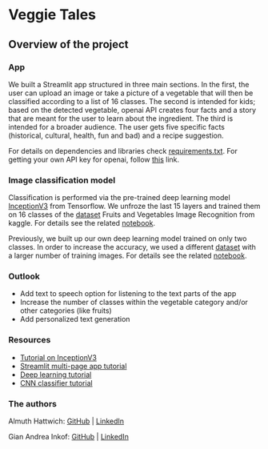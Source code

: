 
# Veggie Tales

## Overview of the project

### App

We built a Streamlit app structured in three main sections. In the first, the user can upload an image or take a picture of a vegetable that will then be classified according to a list of 16 classes. The second is intended for kids; based on the detected vegetable, openai API creates four facts and a story that are meant for the user to learn about the ingredient. The third is intended for a broader audience. The user gets five specific facts (historical, cultural, health, fun and bad) and a recipe suggestion. 

For details on dependencies and libraries check [requirements.txt](). For getting your own API key for openai, follow [this](https://platform.openai.com/docs/api-reference/authentication) link.

### Image classification model

Classification is performed via the pre-trained deep learning model [InceptionV3](https://www.tensorflow.org/api_docs/python/tf/keras/applications/inception_v3) from Tensorflow. We unfroze the last 15 layers and trained them on 16 classes of the  [dataset](https://www.kaggle.com/datasets/kritikseth/fruit-and-vegetable-image-recognition) Fruits and Vegetables Image Recognition from kaggle. For details see the related [notebook]().

Previously, we built up our own deep learning model trained on only two classes. In order to increase the accuracy, we used a different [dataset](https://www.kaggle.com/datasets/misrakahmed/vegetable-image-dataset) with a larger number of training images. For details see the related [notebook]().


### Outlook
* Add text to speech option for listening to the text parts of the app
* Increase the number of classes within the vegetable category and/or other categories (like fruits)
* Add personalized text generation 

### Resources


* [Tutorial on InceptionV3](https://github.com/akbarhuseynov23/Dog-Breed-Identification---ML-final-project/blob/main/dog-breed-identification-final%20(1).ipynb)
* [Streamlit multi-page app tutorial](https://medium.com/codex/create-a-multi-page-app-with-the-new-streamlit-option-menu-component-3e3edaf7e7ad)
* [Deep learning tutorial](https://www.youtube.com/playlist?list=PLeo1K3hjS3uu7CxAacxVndI4bE_o3BDtO)
* [CNN classifier tutorial](https://www.tensorflow.org/tutorials/images/classification)



### The authors

Almuth Hattwich: [GitHub](https://github.com/0x6168) | [LinkedIn](https://www.linkedin.com/in/almuth-hattwich/)


Gian Andrea Inkof: [GitHub](https://github.com/ginkof) | [LinkedIn](https://www.linkedin.com/in/inkof/)
